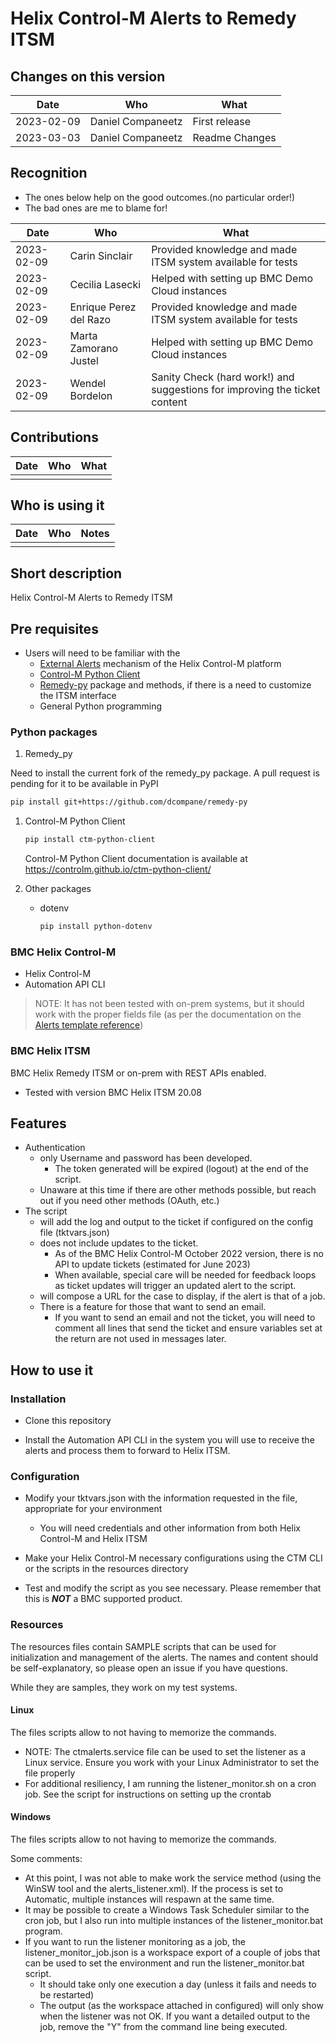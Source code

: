 # Helix Control-M Alerts to Remedy ITSM

## Changes on this version

| Date | Who | What |
| - | - | - |
| 2023-02-09 | Daniel Companeetz | First release |
| 2023-03-03 | Daniel Companeetz | Readme Changes |

## Recognition

* The ones below help on the good outcomes.(no particular order!)
* The bad ones are me to blame for!

| Date | Who | What |
| - | - | - |
| 2023-02-09 | Carin Sinclair | Provided knowledge and made ITSM system available for tests |
| 2023-02-09 | Cecilia Lasecki | Helped with setting up BMC Demo Cloud instances |
| 2023-02-09 | Enrique Perez del Razo | Provided knowledge and made ITSM system available for tests |
| 2023-02-09 | Marta Zamorano Justel | Helped with setting up BMC Demo Cloud instances |
| 2023-02-09 | Wendel Bordelon | Sanity Check (hard work!) and suggestions for improving the ticket content |

## Contributions

| Date | Who | What |
| - | - | - |
|  |  |  |

## Who is using it

| Date | Who | Notes |
| - | - | - |
|  | |  |

## Short description

Helix Control-M Alerts to Remedy ITSM

## Pre requisites

* Users will need to be familiar with the
  * [External Alerts](https://docs.bmc.com/docs/saas-api/run-service-941879047.html#Runservice-alert_managementExternalAlertManagement) mechanism of the Helix Control-M platform
  * [Control-M Python Client](https://github.com/controlm/ctm-python-client)
  * [Remedy-py](https://github.com/dcompane/remedy-py) package and methods, if there is a need to customize the ITSM interface
  * General Python programming
  
### Python packages

1. Remedy_py

Need to install the current fork of the remedy_py package. A pull request is pending for it to be available in PyPI

   ```bash
   pip install git+https://github.com/dcompane/remedy-py
   ```

1. Control-M Python Client

   ```bash
   pip install ctm-python-client
   ```

   Control-M Python Client documentation is available at <https://controlm.github.io/ctm-python-client/>

1. Other packages

   * dotenv

      ```bash
      pip install python-dotenv
      ```

### BMC Helix Control-M

* Helix Control-M
* Automation API CLI

> NOTE: It has not been tested with on-prem systems, but it should work with the proper fields file (as per the documentation on the [Alerts template reference](https://docs.bmc.com/docs/display/ctmSaaSAPI/Alerts+Template+reference))

### BMC Helix ITSM

BMC Helix Remedy ITSM or on-prem with REST APIs enabled.

* Tested with version BMC Helix ITSM 20.08

## Features

* Authentication
  * only Username and password has been developed.
    * The token generated will be expired (logout) at the end of the script.
  * Unaware at this time if there are other methods possible, but reach out if you need other methods (OAuth, etc.)
* The script
  * will add the log and output to the ticket if configured on the config file (tktvars.json)
  * does not include updates to the ticket.
    * As of the BMC Helix Control-M October 2022 version, there is no API to update tickets (estimated for June 2023)
    * When available, special care will be needed for feedback loops as ticket updates will trigger an updated alert to the script.
  * will compose a URL for the case to display, if the alert is that of a job.
  * There is a feature for those that want to send an email.
    * If you want to send an email and not the ticket, you will need to comment all lines that send the ticket and ensure variables set at the return are not used in messages later.

## How to use it

### Installation

* Clone this repository

* Install the Automation API CLI in the system you will use to receive the alerts and process them to forward to Helix ITSM.

### Configuration

* Modify your tktvars.json with the information requested in the file, appropriate for your environment
  * You will need credentials and other information from both Helix Control-M and Helix ITSM

* Make your Helix Control-M necessary configurations using the CTM CLI or the scripts in the resources directory

* Test and modify the script as you see necessary. Please remember that this is __*NOT*__ a BMC supported product.

### Resources

The resources files contain SAMPLE scripts that can be used for initialization and management of the alerts. The names and content should be self-explanatory, so please open an issue if you have questions.

While they are samples, they work on my test systems.

#### Linux

The files scripts allow to not having to memorize the commands.

* NOTE: The ctmalerts.service file can be used to set the listener as a Linux service. Ensure you work with your Linux Administrator to set the file properly
* For additional resiliency, I am running the listener_monitor.sh on a cron job. See the script for instructions on setting up the crontab

#### Windows

The files scripts allow to not having to memorize the commands.  

Some comments:

* At this point, I was not able to make work the service method (using the WinSW tool and the alerts_listener.xml). If the process is set to Automatic, multiple instances will respawn at the same time.
* It may be possible to create a Windows Task Scheduler similar to the cron job, but I also run into multiple instances of the listener_monitor.bat program.
* If you want to run the listener monitoring as a job, the listener_monitor_job.json is a workspace export of a couple of jobs that can be used to set the environment and run the listener_monitor.bat script.
  * It should take only one execution a day (unless it fails and needs to be restarted)
  * The output (as the workspace attached in configured) will only show when the listener was not OK. If you want a detailed output to the job, remove the "Y" from the command line being executed.


